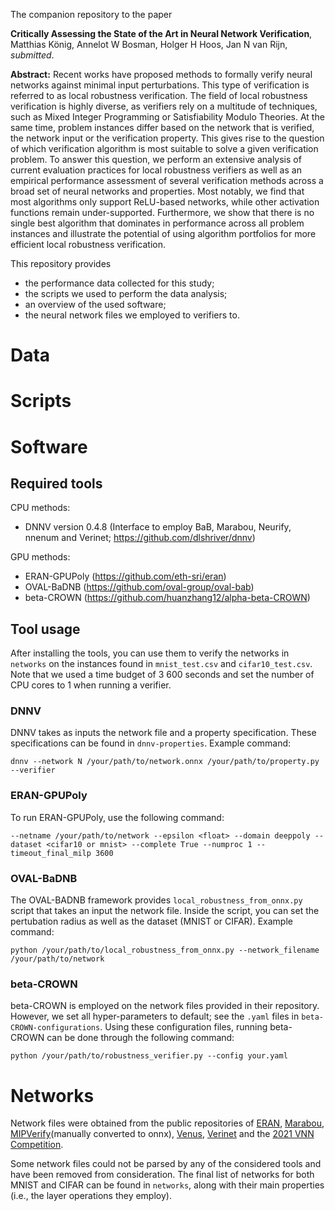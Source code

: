 The companion repository to the paper 

**Critically Assessing the State of the Art in Neural Network Verification**, Matthias König, Annelot W Bosman, Holger H Hoos, Jan N van Rijn, *submitted*. 

**Abstract:** Recent works have proposed methods to formally verify neural networks against minimal input perturbations. This type of verification is referred to as local robustness verification. The field of local robustness verification is highly diverse, as verifiers rely on a multitude of techniques, such as Mixed Integer Programming or Satisfiability Modulo Theories. At the same time, problem instances differ based on the network that is verified, the network input or the verification property. This gives rise to the question of which verification algorithm is most suitable to solve a given verification problem. To answer this question, we perform an extensive analysis of current evaluation practices for local robustness verifiers as well as an empirical performance assessment of several verification methods across a broad set of neural networks and properties. Most notably, we find that most algorithms only support ReLU-based networks, while other activation functions remain under-supported. Furthermore, we show that there is no single best algorithm that dominates in performance across all problem instances and illustrate the potential of using algorithm portfolios for more efficient local robustness verification.

This repository provides

- the performance data collected for this study;
- the scripts we used to perform the data analysis;
- an overview of the used software;
- the neural network files we employed to verifiers to.

# Data

# Scripts

# Software 

## Required tools

CPU methods: 
- DNNV version 0.4.8 (Interface to employ BaB, Marabou, Neurify, nnenum and Verinet; https://github.com/dlshriver/dnnv)

GPU methods:
- ERAN-GPUPoly (https://github.com/eth-sri/eran)
- OVAL-BaDNB (https://github.com/oval-group/oval-bab)
- beta-CROWN (https://github.com/huanzhang12/alpha-beta-CROWN)

## Tool usage

After installing the tools, you can use them to verify the networks in ```networks``` on the instances found in ```mnist_test.csv``` and ```cifar10_test.csv```. Note that we used a time budget of 3 600 seconds and set the number of CPU cores to 1 when running a verifier.

### DNNV
DNNV takes as inputs the network file and a property specification. These specifications can be found in ```dnnv-properties```. Example command:

```dnnv --network N /your/path/to/network.onnx /your/path/to/property.py --verifier```

### ERAN-GPUPoly
To run ERAN-GPUPoly, use the following command: 

```--netname /your/path/to/network --epsilon <float> --domain deeppoly --dataset <cifar10 or mnist> --complete True --numproc 1 --timeout_final_milp 3600```

### OVAL-BaDNB
The OVAL-BADNB framework provides ```local_robustness_from_onnx.py``` script that takes an input the network file. Inside the script, you can set the pertubation radius as well as the dataset (MNIST or CIFAR). Example command:

```python /your/path/to/local_robustness_from_onnx.py --network_filename /your/path/to/network```

### beta-CROWN
beta-CROWN is employed on the network files provided in their repository. However, we set all hyper-parameters to default; see the ```.yaml``` files in ```beta-CROWN-configurations```. Using these configuration files, running beta-CROWN can be done through the following command:

```python /your/path/to/robustness_verifier.py --config your.yaml```

# Networks

Network files were obtained from the public repositories of [ERAN](https://github.com/eth-sri/eran), [Marabou](https://github.com/NeuralNetworkVerification/Marabou), [MIPVerify](https://github.com/vtjeng/MIPVerify.jl)(manually converted to onnx), [Venus](https://github.com/vas-group-imperial/venus), [Verinet](https://github.com/vas-group-imperial/VeriNet) and the [2021 VNN Competition](https://github.com/stanleybak/vnncomp2021). 

Some network files could not be parsed by any of the considered tools and have been removed from consideration. The final list of networks for both MNIST and CIFAR can be found in ```networks```, along with their main properties (i.e., the layer operations they employ). 
